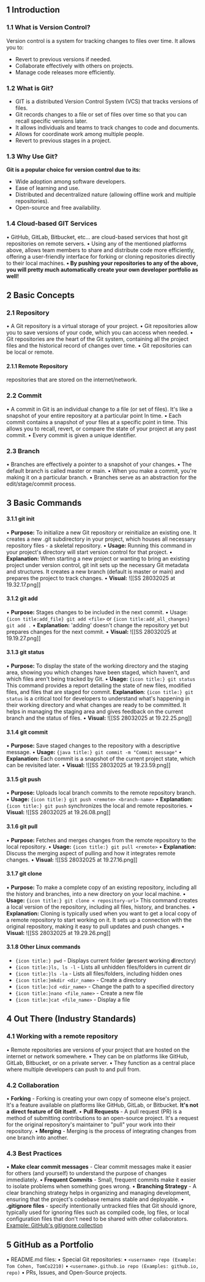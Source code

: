 ```table-of-contents
```
## 1 Introduction
### 1.1 What is Version Control?

Version control is a system for tracking changes to files over time.  It allows you to:

* Revert to previous versions if needed.
* Collaborate effectively with others on projects.
* Manage code releases more efficiently.
### 1.2 What is Git?
- GIT is a distributed Version Control System (VCS) that tracks versions of files.
- Git records changes to a file or set of files over time so that you can recall specific versions later.
- It allows individuals and teams to track changes to code and documents.
- Allows for coordinate work among multiple people.
- Revert to previous stages in a project.
### 1.3 Why Use Git?
**Git is a popular choice for version control due to its:**
* Wide adoption among software developers.
* Ease of learning and use.
* Distributed and decentralized nature (allowing offline work and multiple repositories).
* Open-source and free availability.
### 1.4 Cloud-based GIT Services
• GitHub, GitLab, Bitbucket, etc... are cloud-based services that host git repositories on remote servers.
• Using any of the mentioned platforms above, allows team members to share and distribute code more efficiently, offering a user-friendly interface for forking or cloning repositories directly to their local machines.
**• By pushing your repositories to any of the above, you will pretty much automatically create your own developer portfolio as well!**
## 2 Basic Concepts
### 2.1 Repository
• A Git repository is a virtual storage of your project.
• Git repositories allow you to save versions of your code, which you can access when needed.
• Git repositories are the heart of the Git system, containing all the project files and the historical record of changes over time.
• Git repositories can be local or remote.
#### 2.1.1 Remote Repository
repositories that are stored on the internet/network.
### 2.2 Commit
• A commit in Git is an individual change to a file (or set of files). It's like a snapshot of your entire repository at a particular point In time.
• Each commit contains a snapshot of your files at a specific point in time. This allows you to recall, revert, or compare the state of your project at any past commit.
• Every commit is given a unique identifier.
### 2.3 Branch
• Branches are effectively a pointer to a snapshot of your changes.
• The default branch is called master or main.
• When you make a commit, you're making it on a particular branch.
• Branches serve as an abstraction for the edit/stage/commit process.
## 3 Basic Commands
#### 3.1.1 git init
• **Purpose:** To initialize a new Git repository or reinitialize an existing one. It creates a new .git subdirectory in your project, which houses all necessary repository files - a skeletal repository.
• **Usage:** Running this command in your project's directory will start version control for that project.
• **Explanation:** When starting a new project or wanting to bring an existing project under version control, git init sets up the necessary Git metadata and structures. It creates a new branch (default is master or main) and prepares the project to track changes.
• **Visual:** ![[SS 28032025 at 19.32.17.png]]
#### 3.1.2 git add
• **Purpose:** Stages changes to be included in the next commit.
• Usage: `{icon title:add_file} git add <file>` or `{icon title:add_all_changes} git add .`
• **Explanation:** 'adding' doesn't change the repository yet but prepares changes for the next commit.
• **Visual:** ![[SS 28032025 at 19.19.27.png]]
#### 3.1.3 git status
• **Purpose:** To display the state of the working directory and the staging area, showing you which changes have been staged, which haven't, and which files aren't being tracked by Git.
• **Usage:** `{icon title:} git status`
This command provides a report detailing the state of new files, modified files, and files that are staged for commit.
**Explanation**: `{icon title:} git status` is a critical tool for developers to understand what's happening in their working directory and what changes are ready to be committed. It helps in managing the staging area and gives feedback on the current branch and the status of files.
• **Visual:** ![[SS 28032025 at 19.22.25.png]]
#### 3.1.4 git commit
• **Purpose:** Save staged changes to the repository with a descriptive message.
• **Usage:** `{java title:} git commit -m "Commit message"`
• **Explanation:** Each commit is a snapshot of the current project state, which can be revisited later.
• **Visual:** ![[SS 28032025 at 19.23.59.png]]
#### 3.1.5 git push
• **Purpose:** Uploads local branch commits to the remote repository branch.
• **Usage:** `{icon title:} git push <remote> <branch-name>`
• **Explanation:** `{icon title:} git push` synchronizes the local and remote repositories.
• **Visual:** ![[SS 28032025 at 19.26.08.png]]
#### 3.1.6 git pull
• **Purpose:** Fetches and merges changes from the remote repository to the local repository.
• **Usage:** `{icon title:} git pull <remote>`
• **Explanation:** Discuss the merging aspect of pulling and how it integrates remote changes.
• **Visual:** ![[SS 28032025 at 19.27.16.png]]
#### 3.1.7 git clone
• **Purpose:** To make a complete copy of an existing repository, including all the history and branches, into a new directory on your local machine.
• **Usage:** `{icon title:} git clone < repository-url>`
This command creates a local version of the repository, including all files, history, and branches.
• **Explanation:** Cloning is typically used when you want to get a local copy of a remote repository to start working on it. It sets up a connection with the original repository, making it easy to pull updates and push changes.
• **Visual:** ![[SS 28032025 at 19.29.26.png]]
#### 3.1.8 Other Linux commands
- `{icon title:} pwd` - Displays current folder (**p**resent **w**orking **d**irectory)
- `{icon title:}ls, ls -l` - Lists all unhidden files/folders in current dir
- `{icon title:}ls -la` - Lists all files/folders, including hidden ones
- `{icon title:}mkdir <dir_name>` - Create a directory
- `{icon title:}cd <dir_name>` - Change the path to a specified directory
- `{icon title:}nano <file_name>` - Create a new file
- `{icon title:}cat <file_name>` - Display a file
## 4 Out There (Industry Standards)
### 4.1 Working with a remote repository
• Remote repositories are versions of your project that are hosted on the internet or network somewhere.
• They can be on platforms like GitHub, GitLab, Bitbucket, or on a private server.
• They function as a central place where multiple developers can push to and pull from.
### 4.2 Collaboration
• **Forking** - Forking is creating your own copy of someone else's project. It's a feature available on platforms like GitHub, GitLab, or Bitbucket. **It's not a direct feature of Git itself.**
• **Pull Requests** - A pull request (PR) is a method of submitting contributions to an open-source project. It's a request for the original repository's maintainer to "pull" your work into their repository.
• **Merging** - Merging is the process of integrating changes from one branch into another.
### 4.3 Best Practices
• **Make clear commit messages** - Clear commit messages make it easier for others (and yourself) to understand the purpose of changes immediately.
• **Frequent Commits** - Small, frequent commits make it easier to isolate problems when something goes wrong.
• **Branching Strategy** - A clear branching strategy helps in organizing and managing development, ensuring that the project's codebase remains stable and deployable.
• **.gitignore files** - specify intentionally untracked files that Git should ignore, typically used for ignoring files such as compiled code, log files, or local configuration files that don't need to be shared with other collaborators.
[Example: GitHub's gitignore collection](https://github.com/github/gitignore)
## 5 GitHub as a Portfolio
• README.md files:
• Special Git repositories:
• `<username> repo (Example: Tom Cohen, TomCo2210)`
• `<username>.github.io repo (Examples: github.io, repo)`
• PRs, Issues, and Open-Source projects.
